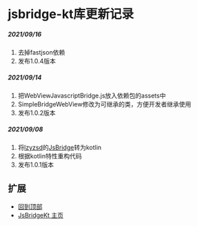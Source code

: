 # jsbridge-kt库更新记录

##### 2021/09/16
1. 去掉fastjson依赖
2. 发布1.0.4版本

##### 2021/09/14
1. 把WebViewJavascriptBridge.js放入依赖包的assets中
2. SimpleBridgeWebView修改为可继承的类，方便开发者继承使用
3. 发布1.0.2版本

##### 2021/09/08
1. 将[lzyzsd](https://github.com/lzyzsd)的[JsBridge](https://github.com/lzyzsd/JsBridge)转为kotlin
2. 根据kotlin特性重构代码
3. 发布1.0.1版本

## 扩展
- [回到顶部](https://github.com/LZ9/JsBridgeKt/blob/master/jsbridgekt/readme_update.md)
- [JsBridgeKt 主页](https://github.com/LZ9/JsBridgeKt)

